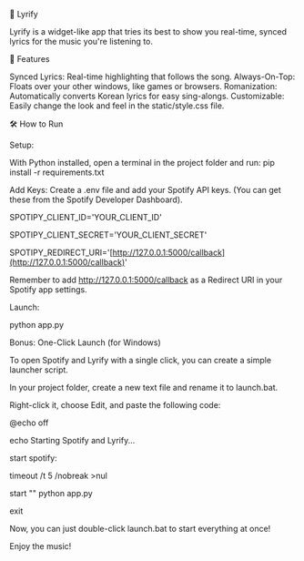 🎵 Lyrify



Lyrify is a widget-like app that tries its best to show you real-time, synced lyrics for the music you're listening to.



🚀 Features

Synced Lyrics: Real-time highlighting that follows the song.
Always-On-Top: Floats over your other windows, like games or browsers.
Romanization: Automatically converts Korean lyrics for easy sing-alongs.
Customizable: Easily change the look and feel in the static/style.css file.


🛠️ How to Run

Setup: 


With Python installed, open a terminal in the project folder and run:
pip install -r requirements.txt


Add Keys: Create a .env file and add your Spotify API keys. (You can get these from the Spotify Developer Dashboard).


SPOTIPY_CLIENT_ID='YOUR_CLIENT_ID'

SPOTIPY_CLIENT_SECRET='YOUR_CLIENT_SECRET'

SPOTIPY_REDIRECT_URI='[http://127.0.0.1:5000/callback](http://127.0.0.1:5000/callback)'



Remember to add http://127.0.0.1:5000/callback as a Redirect URI in your Spotify app settings.



Launch:

python app.py


Bonus: One-Click Launch (for Windows)


To open Spotify and Lyrify with a single click, you can create a simple launcher script.


In your project folder, create a new text file and rename it to launch.bat.


Right-click it, choose Edit, and paste the following code:


@echo off

echo Starting Spotify and Lyrify...

start spotify:

timeout /t 5 /nobreak >nul

start "" python app.py

exit







Now, you can just double-click launch.bat to start everything at once!

Enjoy the music!
